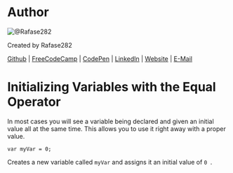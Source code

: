 # Author
![@Rafase282](https://avatars0.githubusercontent.com/Rafase282?&s=128)

Created by Rafase282

[Github](https://github.com/Rafase282) | [FreeCodeCamp](http://www.freecodecamp.com/rafase282) | [CodePen](http://codepen.io/Rafase282/) | [LinkedIn](https://www.linkedin.com/in/rafase282) | [Website](https://rafase282.github.io/) | [E-Mail](mailto:rafase282@gmail.com)

# Initializing Variables with the Equal Operator
In most cases you will see a variable being declared and given an initial value all at the same time. This allows you to use it right away with a proper value.

`var myVar = 0;`

Creates a new variable called `myVar` and assigns it an initial value of `0
`.
